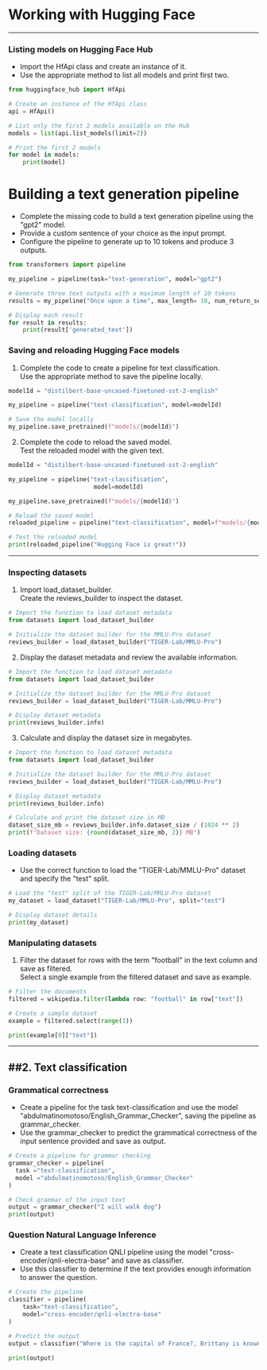 # Working with Hugging Face
---
### Listing models on Hugging Face Hub
* Import the HfApi class and create an instance of it.
* Use the appropriate method to list all models and print first two.
```python
from huggingface_hub import HfApi

# Create an instance of the HfApi class
api = HfApi()

# List only the first 2 models available on the Hub
models = list(api.list_models(limit=2))

# Print the first 2 models
for model in models:
    print(model)
```
# Building a text generation pipeline
* Complete the missing code to build a text generation pipeline using the "gpt2" model.
* Provide a custom sentence of your choice as the input prompt.
* Configure the pipeline to generate up to 10 tokens and produce 3 outputs.
```python
from transformers import pipeline 

my_pipeline = pipeline(task="text-generation", model="gpt2")

# Generate three text outputs with a maximum length of 10 tokens
results = my_pipeline("Once upon a time", max_length= 10, num_return_sequences=3)

# Display each result
for result in results:
    print(result['generated_text'])
```
### Saving and reloading Hugging Face models
1. Complete the code to create a pipeline for text classification.    
Use the appropriate method to save the pipeline locally.
```python
modelId = "distilbert-base-uncased-finetuned-sst-2-english"

my_pipeline = pipeline("text-classification", model=modelId)

# Save the model locally
my_pipeline.save_pretrained(f"models/{modelId}")
```
2. Complete the code to reload the saved model.   
Test the reloaded model with the given text.
```python
modelId = "distilbert-base-uncased-finetuned-sst-2-english"

my_pipeline = pipeline("text-classification", 
                        model=modelId)

my_pipeline.save_pretrained(f"models/{modelId}")

# Reload the saved model
reloaded_pipeline = pipeline("text-classification", model=f"models/{modelId}")

# Test the reloaded model
print(reloaded_pipeline("Hugging Face is great!"))
```
---
### Inspecting datasets
1. Import load_dataset_builder.   
Create the reviews_builder to inspect the dataset.
```python
# Import the function to load dataset metadata
from datasets import load_dataset_builder

# Initialize the dataset builder for the MMLU-Pro dataset
reviews_builder = load_dataset_builder("TIGER-Lab/MMLU-Pro")
```
2. Display the dataset metadata and review the available information.
```python
# Import the function to load dataset metadata
from datasets import load_dataset_builder

# Initialize the dataset builder for the MMLU-Pro dataset
reviews_builder = load_dataset_builder("TIGER-Lab/MMLU-Pro")

# Display dataset metadata
print(reviews_builder.info)
```
3. Calculate and display the dataset size in megabytes.
```python
# Import the function to load dataset metadata
from datasets import load_dataset_builder

# Initialize the dataset builder for the MMLU-Pro dataset
reviews_builder = load_dataset_builder("TIGER-Lab/MMLU-Pro")

# Display dataset metadata
print(reviews_builder.info)

# Calculate and print the dataset size in MB
dataset_size_mb = reviews_builder.info.dataset_size / (1024 ** 2)
print(f"Dataset size: {round(dataset_size_mb, 2)} MB")
```
### Loading datasets
* Use the correct function to load the "TIGER-Lab/MMLU-Pro" dataset and specify the "test" split.
```python
# Load the "test" split of the TIGER-Lab/MMLU-Pro dataset
my_dataset = load_dataset("TIGER-Lab/MMLU-Pro", split="test")

# Display dataset details
print(my_dataset)
```
### Manipulating datasets
1. Filter the dataset for rows with the term "football" in the text column and save as filtered.   
Select a single example from the filtered dataset and save as example.
```python
# Filter the documents
filtered = wikipedia.filter(lambda row: "football" in row["text"])

# Create a sample dataset
example = filtered.select(range(1))

print(example[0]["text"])
```
---
##2. Text classification
---
### Grammatical correctness
* Create a pipeline for the task text-classification and use the model "abdulmatinomotoso/English_Grammar_Checker", saving the pipeline as grammar_checker.
* Use the grammar_checker to predict the grammatical correctness of the input sentence provided and save as output.
```Python
# Create a pipeline for grammar checking
grammar_checker = pipeline(
  task ="text-classification", 
  model ="abdulmatinomotoso/English_Grammar_Checker"
)

# Check grammar of the input text
output = grammar_checker("I will walk dog")
print(output)
```
### Question Natural Language Inference
* Create a text classification QNLI pipeline using the model "cross-encoder/qnli-electra-base" and save as classifier.
* Use this classifier to determine if the text provides enough information to answer the question.
```python
# Create the pipeline
classifier = pipeline(
    task="text-classification", 
    model="cross-encoder/qnli-electra-base"
)

# Predict the output
output = classifier("Where is the capital of France?, Brittany is known for its stunning coastline.")

print(output)
```
